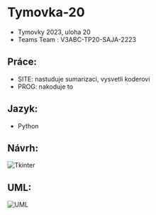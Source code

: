 # Tymovka-20

* Tymovky 2023, uloha 20
* Teams Team : V3ABC-TP20-SAJA-2223

## Práce:
* SITE: nastuduje sumarizaci, vysvetli koderovi
* PROG: nakoduje to 

## Jazyk:
* Python

## Návrh:
![Tkinter](https://github.com/skrilexxx/Tymovka-20/blob/main/navrh.PNG)


## UML:
![UML](https://github.com/skrilexxx/Tymovka-20/blob/main/uml.png)

